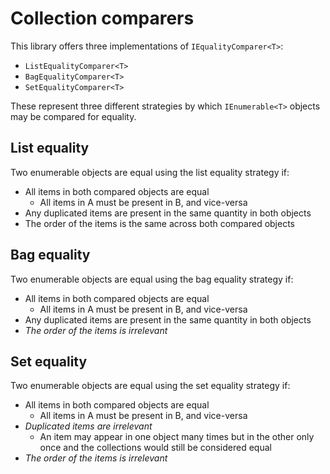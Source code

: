 # Collection comparers
This library offers three implementations of `IEqualityComparer<T>`:

* `ListEqualityComparer<T>`
* `BagEqualityComparer<T>`
* `SetEqualityComparer<T>`

These represent three different strategies by which `IEnumerable<T>` objects may be compared for equality.

## List equality
Two enumerable objects are equal using the list equality strategy if:

* All items in both compared objects are equal
    * All items in A must be present in B, and vice-versa
* Any duplicated items are present in the same quantity in both objects
* The order of the items is the same across both compared objects

## Bag equality
Two enumerable objects are equal using the bag equality strategy if:

* All items in both compared objects are equal
    * All items in A must be present in B, and vice-versa
* Any duplicated items are present in the same quantity in both objects
* *The order of the items is irrelevant*

## Set equality
Two enumerable objects are equal using the set equality strategy if:

* All items in both compared objects are equal
    * All items in A must be present in B, and vice-versa
* *Duplicated items are irrelevant*
    * An item may appear in one object many times but in the other only once and the collections would still be considered equal
* *The order of the items is irrelevant*